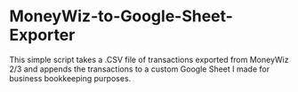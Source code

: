 # MoneyWiz-to-Google-Sheet-Exporter
This simple script takes a .CSV file of transactions exported from MoneyWiz 2/3 and appends the transactions to a custom Google Sheet I made for business bookkeeping purposes.
